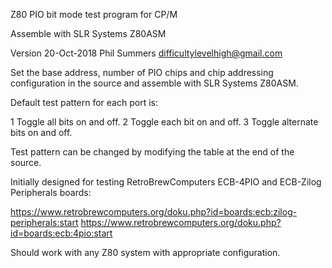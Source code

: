 Z80 PIO bit mode test program for CP/M

Assemble with SLR Systems Z80ASM

Version 20-Oct-2018 
Phil Summers
difficultylevelhigh@gmail.com

Set the base address, number of PIO chips and chip addressing configuration in the source and assemble with SLR Systems Z80ASM.

Default test pattern for each port is:
 
 1 Toggle all bits on and off. 
 2 Toggle each bit on and off.
 3 Toggle alternate bits on and off. 

Test pattern can be changed by modifying the table at the end of the source.

Initially designed for testing RetroBrewComputers ECB-4PIO and ECB-Zilog Peripherals boards:

https://www.retrobrewcomputers.org/doku.php?id=boards:ecb:zilog-peripherals:start
https://www.retrobrewcomputers.org/doku.php?id=boards:ecb:4pio:start

Should work with any Z80 system with appropriate configuration.

